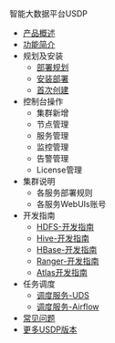 <div class="sidebar_title icon_"> 智能大数据平台USDP </div>   



* [产品概述](usdpdc/1.0.x/README)
* [功能简介](usdpdc/1.0.x/release_notes)
* 规划及安装
  * [部署规划](usdpdc/1.0.x/plan&create/deploy_plan)
  * [安装部署](usdpdc/1.0.x/plan&create/install)
  * [首次创建](usdpdc/1.0.x/plan&create/first_create)
* 控制台操作
  * 集群新增
  * 节点管理
  * 服务管理
  * 监控管理
  * 告警管理
  * License管理
* 集群说明
  * 各服务部署规则
  * 各服务WebUIs账号
* 开发指南
   * [HDFS-开发指南](/USDP/developer/hdfs)
   * [Hive-开发指南](/USDP/developer/hive)
   * [HBase-开发指南](/USDP/developer/hbase)
   * [Ranger-开发指南](/USDP/developer/ranger/README)
   * [Atlas开发指南](/USDP/developer/atlas)
* 任务调度
   * [调度服务-UDS](/USDP/schedule/uds)
   * [调度服务-Airflow](/USDP/schedule/airflow)
* [常见问题](usdpdc/1.0.x/FAQ)
* [更多USDP版本](/usdpdc/general/version_list)


